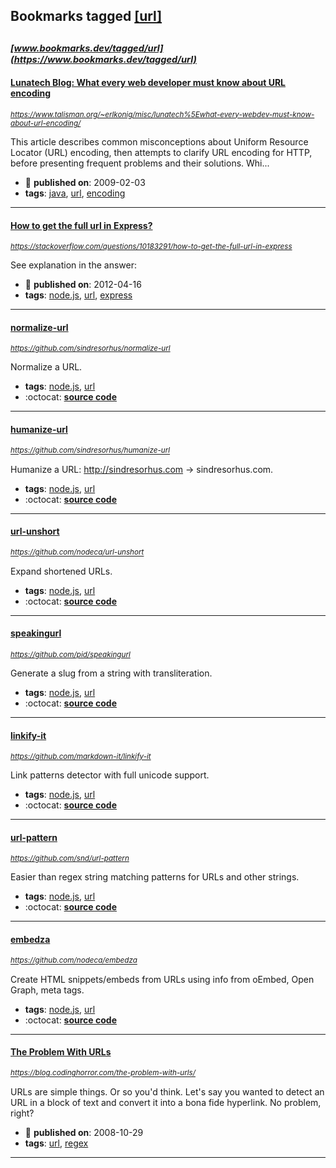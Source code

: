 ## Bookmarks tagged [[url]](https://www.bookmarks.dev/search?q=[url])

_<sup><sup>[www.bookmarks.dev/tagged/url](https://www.bookmarks.dev/tagged/url)</sup></sup>_
---
#### [Lunatech Blog: What every web developer must know about URL encoding](https://www.talisman.org/~erlkonig/misc/lunatech%5Ewhat-every-webdev-must-know-about-url-encoding/)
_<sup>https://www.talisman.org/~erlkonig/misc/lunatech%5Ewhat-every-webdev-must-know-about-url-encoding/</sup>_

This article describes common misconceptions about Uniform Resource Locator (URL) encoding, then attempts to clarify URL encoding for HTTP, before presenting frequent problems and their solutions. Whi...
* :calendar: **published on**: 2009-02-03
* **tags**: [java](../tagged/java.md), [url](../tagged/url.md), [encoding](../tagged/encoding.md)
---
#### [How to get the full url in Express?](https://stackoverflow.com/questions/10183291/how-to-get-the-full-url-in-express)
_<sup>https://stackoverflow.com/questions/10183291/how-to-get-the-full-url-in-express</sup>_

See explanation in the answer:


* :calendar: **published on**: 2012-04-16
* **tags**: [node.js](../tagged/node.js.md), [url](../tagged/url.md), [express](../tagged/express.md)
---
#### [normalize-url](https://github.com/sindresorhus/normalize-url)
_<sup>https://github.com/sindresorhus/normalize-url</sup>_

Normalize a URL.
* **tags**: [node.js](../tagged/node.js.md), [url](../tagged/url.md)
* :octocat: **[source code](https://github.com/sindresorhus/normalize-url)**
---
#### [humanize-url](https://github.com/sindresorhus/humanize-url)
_<sup>https://github.com/sindresorhus/humanize-url</sup>_

Humanize a URL: http://sindresorhus.com → sindresorhus.com.
* **tags**: [node.js](../tagged/node.js.md), [url](../tagged/url.md)
* :octocat: **[source code](https://github.com/sindresorhus/humanize-url)**
---
#### [url-unshort](https://github.com/nodeca/url-unshort)
_<sup>https://github.com/nodeca/url-unshort</sup>_

Expand shortened URLs.
* **tags**: [node.js](../tagged/node.js.md), [url](../tagged/url.md)
* :octocat: **[source code](https://github.com/nodeca/url-unshort)**
---
#### [speakingurl](https://github.com/pid/speakingurl)
_<sup>https://github.com/pid/speakingurl</sup>_

Generate a slug from a string with transliteration.
* **tags**: [node.js](../tagged/node.js.md), [url](../tagged/url.md)
* :octocat: **[source code](https://github.com/pid/speakingurl)**
---
#### [linkify-it](https://github.com/markdown-it/linkify-it)
_<sup>https://github.com/markdown-it/linkify-it</sup>_

Link patterns detector with full unicode support.
* **tags**: [node.js](../tagged/node.js.md), [url](../tagged/url.md)
* :octocat: **[source code](https://github.com/markdown-it/linkify-it)**
---
#### [url-pattern](https://github.com/snd/url-pattern)
_<sup>https://github.com/snd/url-pattern</sup>_

Easier than regex string matching patterns for URLs and other strings.
* **tags**: [node.js](../tagged/node.js.md), [url](../tagged/url.md)
* :octocat: **[source code](https://github.com/snd/url-pattern)**
---
#### [embedza](https://github.com/nodeca/embedza)
_<sup>https://github.com/nodeca/embedza</sup>_

Create HTML snippets/embeds from URLs using info from oEmbed, Open Graph, meta tags.
* **tags**: [node.js](../tagged/node.js.md), [url](../tagged/url.md)
* :octocat: **[source code](https://github.com/nodeca/embedza)**
---
#### [The Problem With URLs](https://blog.codinghorror.com/the-problem-with-urls/)
_<sup>https://blog.codinghorror.com/the-problem-with-urls/</sup>_

URLs are simple things. Or so you'd think. Let's say you wanted to detect an URL in a block of text and convert it into a bona fide hyperlink. No problem, right?
* :calendar: **published on**: 2008-10-29
* **tags**: [url](../tagged/url.md), [regex](../tagged/regex.md)
---

